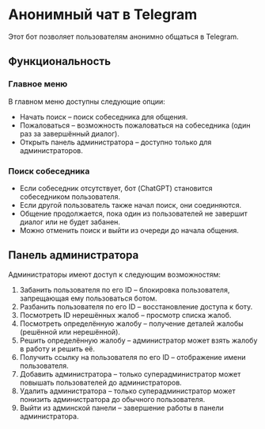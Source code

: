 # Анонимный чат в Telegram  
Этот бот позволяет пользователям анонимно общаться в Telegram.

## Функциональность  
### Главное меню  
В главном меню доступны следующие опции:
- Начать поиск – поиск собеседника для общения.
- Пожаловаться – возможность пожаловаться на собеседника (один раз за завершённый диалог).
- Открыть панель администратора – доступно только для администраторов.

### Поиск собеседника  
- Если собеседник отсутствует, бот (ChatGPT) становится собеседником пользователя.
- Если другой пользователь также начал поиск, они соединяются.
- Общение продолжается, пока один из пользователей не завершит диалог или не будет забанен.
- Можно отменить поиск и выйти из очереди до начала общения.

## Панель администратора  
Администраторы имеют доступ к следующим возможностям:
1) Забанить пользователя по его ID – блокировка пользователя, запрещающая ему пользоваться ботом.
2) Разбанить пользователя по его ID – восстановление доступа к боту.
3) Посмотреть ID нерешённых жалоб – просмотр списка жалоб.
4) Посмотреть определённую жалобу – получение деталей жалобы (решённой или нерешённой).
5) Решить определённую жалобу – администратор может взять жалобу в работу и решить её.
6) Получить ссылку на пользователя по его ID – отображение имени пользователя.
7) Добавить администратора – только суперадминистратор может повышать пользователей до администраторов.
8) Удалить администратора – только суперадминистратор может понизить администратора до обычного пользователя.
9) Выйти из админской панели – завершение работы в панели администратора.

